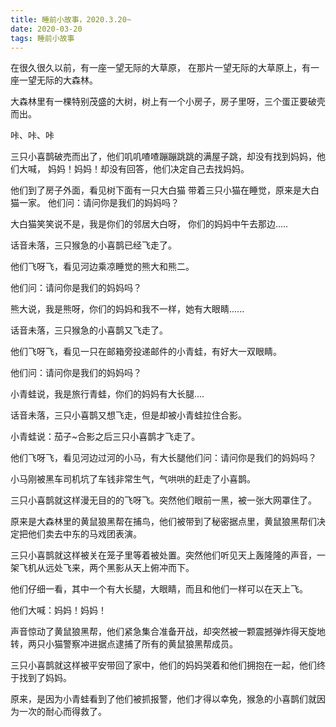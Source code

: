 ```yaml
---
title: 睡前小故事，2020.3.20~
date: 2020-03-20
tags: 睡前小故事
---
```


在很久很久以前，有一座一望无际的大草原， 在那片一望无际的大草原上，有一座一望无际的大森林。

大森林里有一棵特别茂盛的大树，树上有一个小房子，房子里呀，三个蛋正要破壳而出。

咔、咔、咔

三只小喜鹊破売而出了，他们叽叽喳喳蹦蹦跳跳的满屋子跳，却没有找到妈妈，他们大喊， 妈妈！妈妈！却没有<!-- more -->回答，他们决定自己去找妈妈。

他们到了房子外面，看见树下面有一只大白猫 带着三只小猫在睡觉，原来是大白猫一家。 他们问：请问你是我们的妈妈吗？

大白猫笑笑说不是，我是你们的邻居大白呀， 你们的妈妈中午去那边.....

话音未落，三只猴急的小喜鹊已经飞走了。

他们飞呀飞，看见河边乘凉睡觉的熊大和熊二。

他们问：请问你是我们的妈妈吗？

熊大说，我是熊呀，你们的妈妈和我不一样，她有大眼睛......

话音未落，三只猴急的小喜鹊又飞走了。

他们飞呀飞，看见一只在邮箱旁投递邮件的小青蛙，有好大一双眼睛。

他们问：请问你是我们的妈妈吗？

小青蛙说，我是旅行青蛙，你们的妈妈有大长腿….

话音未落，三只小喜鹊又想飞走，但是却被小青蛙拉住合影。

小青蛙说：茄子~合影之后三只小喜鹊才飞走了。

他们飞呀飞，看见河边过河的小马，有大长腿他们问：请问你是我们的妈妈吗？

小马刚被黑车司机坑了车钱非常生气，气哄哄的赶走了小喜鹊。

三只小喜鹊就这样漫无目的的飞呀飞。突然他们眼前一黑，被一张大网罩住了。

原来是大森林里的黄鼠狼黑帮在捕鸟，他们被带到了秘密据点里，黄鼠狼黑帮们决定把他们卖去中东的马戏团表演。

三只小喜鹊就这样被关在笼子里等着被处置。突然他们听见天上轰隆隆的声音，一架飞机从远处飞来，两个黑影从天上俯冲而下。

他们仔细一看，其中一个有大长腿，大眼睛，而且和他们一样可以在天上飞。

他们大喊：妈妈！妈妈！

声音惊动了黄鼠狼黑帮，他们紧急集合准备开战，却突然被一颗震撼弹炸得天旋地转，两只小猫警察冲进据点逮捕了所有的黄鼠狼黑帮成员。

三只小喜鹊就这样被平安带回了家中，他们的妈妈哭着和他们拥抱在一起，他们终于找到了妈妈。

原来，是因为小青蛙看到了他们被抓报警，他们才得以幸免，猴急的小喜鹊们就因为一次的耐心而得救了。